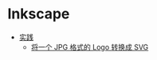 # Inkscape

* [实践](practical/README.md)
    * [将一个 JPG 格式的 Logo 转换成 SVG](practical/jpg-logo-to-svg.md)
